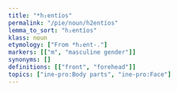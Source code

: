 ```yaml
---
title: "*h₂entíos"
permalink: "/pie/noun/h2entíos"
lemma_to_sort: "h₂entíos"
klass: noun
etymology: ["From *h₂ent-."]
markers: [["m", "masculine gender"]]
synonyms: []
definitions: [["front", "forehead"]]
topics: ["ine-pro:Body parts", "ine-pro:Face"]
---
```

